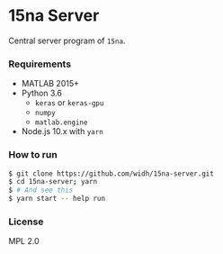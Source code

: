 # 15na Server

Central server program of `15na`.

### Requirements

- MATLAB 2015+
- Python 3.6
    - `keras` or `keras-gpu`
    - `numpy`
    - `matlab.engine`
- Node.js 10.x with `yarn`

### How to run

```bash
$ git clone https://github.com/widh/15na-server.git
$ cd 15na-server; yarn
$ # And see this
$ yarn start -- help run
```

### License

MPL 2.0
